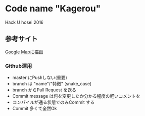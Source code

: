# Code name "Kagerou"
 Hack U hosei 2016

## 参考サイト
[Google Mapに描画](https://developers.google.com/maps/documentation/android-api/shapes)

### Github運用
* master にPushしない(重要)
* branch は "name"/"特徴" (snake_case)
* branch からPull Request を送る
* Commit message は何を変更したか分かる程度の軽いコメントを
* コンパイルが通る状態でのみCommit する
* Commit 多くて全然Ok